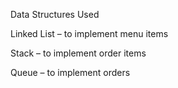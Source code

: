 Data Structures Used


Linked List – to implement menu items

Stack – to implement order items

Queue – to implement orders
